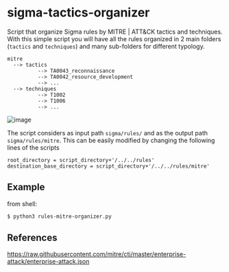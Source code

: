 # sigma-tactics-organizer
Script that organize Sigma rules by MITRE | ATT&amp;CK tactics and techniques. 
With this simple script you will have all the rules organized in 2 main folders (`tactics` and `techniques`) and many sub-folders for different typology.

```
mitre
  --> tactics
          --> TA0043_reconnaissance
          --> TA0042_resource_development
          --> ...
  --> techniques
          --> T1002
          --> T1006
          --> ...
```

![image](https://github.com/dan21san/sigma-tactics-organizer/assets/98960305/d4666727-7f7d-4f96-afa2-34aa1102bd1e)


The script considers as input path `sigma/rules/` and as the output path `sigma/rules/mitre`. This can be easily modified by changing the following lines of the scripts 

`root_directory = script_directory+'/../../rules'`  
`destination_base_directory = script_directory+'/../../rules/mitre'`


## Example
from shell:
```bash
$ python3 rules-mitre-organizer.py
```

## References
https://raw.githubusercontent.com/mitre/cti/master/enterprise-attack/enterprise-attack.json
